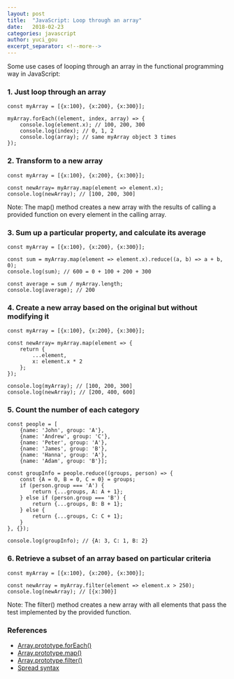 ```yaml
---
layout: post
title:  "JavaScript: Loop through an array"
date:   2018-02-23
categories: javascript
author: yuci_gou
excerpt_separator: <!--more-->
---
```


Some use cases of looping through an array in the functional programming way in JavaScript:

### 1. Just loop through an array

	const myArray = [{x:100}, {x:200}, {x:300}];

	myArray.forEach((element, index, array) => {
		console.log(element.x); // 100, 200, 300
		console.log(index); // 0, 1, 2
		console.log(array); // same myArray object 3 times
	});

<!--more-->

### 2. Transform to a new array

	const myArray = [{x:100}, {x:200}, {x:300}];

	const newArray= myArray.map(element => element.x);
	console.log(newArray); // [100, 200, 300]

Note: The map() method creates a new array with the results of calling a provided function on every element in the calling array.

### 3. Sum up a particular property, and calculate its average

	const myArray = [{x:100}, {x:200}, {x:300}];

	const sum = myArray.map(element => element.x).reduce((a, b) => a + b, 0);
	console.log(sum); // 600 = 0 + 100 + 200 + 300

    const average = sum / myArray.length;
    console.log(average); // 200

### 4. Create a new array based on the original but without modifying it

	const myArray = [{x:100}, {x:200}, {x:300}];

	const newArray= myArray.map(element => {
	    return {
	        ...element,
	        x: element.x * 2
	    };
	});

	console.log(myArray); // [100, 200, 300]
	console.log(newArray); // [200, 400, 600]

### 5. Count the number of each category

    const people = [
		{name: 'John', group: 'A'}, 
		{name: 'Andrew', group: 'C'}, 
		{name: 'Peter', group: 'A'}, 
		{name: 'James', group: 'B'}, 
		{name: 'Hanna', group: 'A'}, 
		{name: 'Adam', group: 'B'}];

	const groupInfo = people.reduce((groups, person) => {
		const {A = 0, B = 0, C = 0} = groups;
		if (person.group === 'A') {
			return {...groups, A: A + 1};
		} else if (person.group === 'B') {
			return {...groups, B: B + 1};
		} else {
			return {...groups, C: C + 1};
		}
	}, {});

	console.log(groupInfo); // {A: 3, C: 1, B: 2}

### 6. Retrieve a subset of an array based on particular criteria

	const myArray = [{x:100}, {x:200}, {x:300}];

	const newArray = myArray.filter(element => element.x > 250);
	console.log(newArray); // [{x:300}]	

Note: The filter() method creates a new array with all elements that pass the test implemented by the provided function.

### References
 * [Array.prototype.forEach()][1]
 * [Array.prototype.map()][2]
 * [Array.prototype.filter()][3]
 * [Spread syntax][4]


  [1]: https://developer.mozilla.org/en-US/docs/Web/JavaScript/Reference/Global_Objects/Array/forEach
  [2]: https://developer.mozilla.org/en-US/docs/Web/JavaScript/Reference/Global_Objects/Array/map
  [3]: https://developer.mozilla.org/en-US/docs/Web/JavaScript/Reference/Global_Objects/Array/filter
  [4]: https://developer.mozilla.org/en-US/docs/Web/JavaScript/Reference/Operators/Spread_syntax
